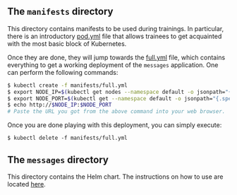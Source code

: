 ## The `manifests` directory

This directory contains manifests to be used during trainings. In particular,
there is an introductory [pod.yml](./manifests/pod.yml) file that allows
trainees to get acquainted with the most basic block of Kubernetes.

Once they are done, they will jump towards the [full.yml](./manifests/full.yml)
file, which contains everything to get a working deployment of the `messages`
application. One can perform the following commands:

```bash
$ kubectl create -f manifests/full.yml
$ export NODE_IP=$(kubectl get nodes --namespace default -o jsonpath="{.items[0].status.addresses[0].address}")
$ export NODE_PORT=$(kubectl get --namespace default -o jsonpath="{.spec.ports[0].nodePort}" services messages)
$ echo http://$NODE_IP:$NODE_PORT
# Paste the URL you got from the above command into your web browser.
```

Once you are done playing with this deployment, you can simply execute:

    $ kubectl delete -f manifests/full.yml

## The `messages` directory

This directory contains the Helm chart. The instructions on how to use are
located [here](./messages/README.md).
